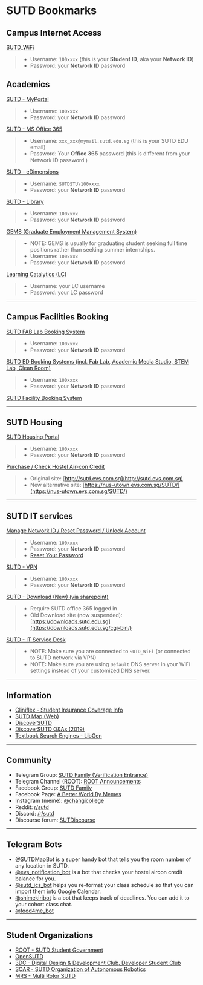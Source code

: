 # SUTD Bookmarks

## Campus Internet Access

[SUTD_WiFi](#)

> - Username: `100xxxx` (this is your **Student ID**, aka your **Network ID**)
> - Password: your **Network ID** password

## Academics

[SUTD - MyPortal](https://myportal.sutd.edu.sg/psp/EPPRD/?cmd=login&languageCd=ENG)

> - Username: `100xxxx`
> - Password: your **Network ID** password 

[SUTD - MS Office 365](http://portal.sutd.edu.sg/)

> - Username: `xxx_xxx@mymail.sutd.edu.sg` (this is your SUTD EDU email)
> - Password: Your **Office 365** password (this is different from your Network ID password )

[SUTD - eDimensions](https://edimension.sutd.edu.sg/webapps/login/)

> - Username: `SUTDSTU\100xxxx`
> - Password: your **Network ID** password 

[SUTD - Library](https://mylibrary.sutd.edu.sg)

> - Username: `100xxxx`
> - Password: your **Network ID** password 

[GEMS (Graduate Employment Management System)](https://sutd-csm.symplicity.com/students/index.php)

> - NOTE: GEMS is usually for graduating student seeking full time positions rather than seeking summer internships.
> - Username: `100xxxx`
> - Password: your **Network ID** password 

[Learning Catalytics (LC)](https://learningcatalytics.com/sign_in?login=true)

> - Username: your LC username
> - Password: your LC password


---

## Campus Facilities Booking

[SUTD FAB Lab Booking System](https://edbooking.sutd.edu.sg/fablabbooking/Web/)

> - Username: `100xxxx`
> - Password: your **Network ID** password 

[SUTD ED Booking Systems (incl. Fab Lab, Academic Media Studio, STEM Lab, Clean Room)](https://edbooking.sutd.edu.sg/edsystems/)

> - Username: `100xxxx`
> - Password: your **Network ID** password 

[SUTD Facility Booking System](https://usermgmtsys.sutd.edu.sg/login)

---


## SUTD Housing

[SUTD Housing Portal](https://hms.sutd.edu.sg/studentportal/Default.aspx?Params=L9ezxPcQnQuRGKTzF%2b4sxeNblvAA%2b26c)

> - Username: `100xxxx`
> - Password: your **Network ID** password 

[Purchase / Check Hostel Air-con Credit](http://sutd.evs.com.sg) 

> - Original site: [http://sutd.evs.com.sg](http://sutd.evs.com.sg)
> - New alternative site: [https://nus-utown.evs.com.sg/SUTD/](https://nus-utown.evs.com.sg/SUTD/)


---

## SUTD IT services

[Manage Network ID / Reset Password / Unlock Account](https://studentselfhelp.sutd.edu.sg/showLogin.cc)

> - Username: `100xxxx`
> - Password: your **Network ID** password 
> - [Reset Your Password](https://sams.sutd.edu.sg/AD_Reset_Help.html)

[SUTD - VPN](https://sutdvpn.sutd.edu.sg/student)

> - Username: `100xxxx`
> - Password: your **Network ID** password 


[SUTD - Download (New) (via sharepoint)](https://sutdapac-my.sharepoint.com/personal/sysop_sutd_edu_sg/_layouts/15/onedrive.aspx?id=%2Fpersonal%2Fsysop%5Fsutd%5Fedu%5Fsg%2FDocuments%2FStudents%20Software&originalPath=aHR0cHM6Ly9zdXRkYXBhYy1teS5zaGFyZXBvaW50LmNvbS86ZjovZy9wZXJzb25hbC9zeXNvcF9zdXRkX2VkdV9zZy9FaVJ4Mk5Xb0l1RkpvT0xfOXMxQ2ZSQUIzckZOZmw1LTJWU2xfQTRYd1VhN2xnP3J0aW1lPUN0UldycWczMkVn)

> - Require SUTD office 365 logged in
> - Old Download site (now suspended): [https://downloads.sutd.edu.sg](https://downloads.sutd.edu.sg/cgi-bin/)

[SUTD - IT Service Desk](http://itservicedesk.sutd.edu.sg/)

> - NOTE: Make sure you are connected to `SUTD_WiFi` (or connected to SUTD network via VPN)
> - NOTE: Make sure you are using `Default` DNS server in your WiFi settings instead of your customized DNS server.


---

## Information

- [Cliniflex - Student Insurance Coverage Info](https://www.mycg.com.sg/sutd#sutd/coverage)
- [SUTD Map (Web)](https://sutdmap.appspot.com)
- [DiscoverSUTD](https://discover.opensutd.org/)
- [DiscoverSUTD Q&As (2019)](https://hackmd.io/MT2rK-89QceRHcFNsXorfg?view#AMADiscoverSUTD)
- [Textbook Search Engines - LibGen](http://gen.lib.rus.ec)

---

## Community

- Telegram Group: [SUTD Family (Verification Entrance)](https://root.sutd.edu.sg/sutdfamily/)
- Telegram Channel (ROOT): [ROOT Announcements](https://t.me/SUTDROOTAnnouncements)
- Facebook Group: [SUTD Family](https://www.facebook.com/groups/522995557746987)
- Facebook Page: [A Better World By Memes](https://www.facebook.com/SUTDmemes/)
- Instagram (meme): [@changicollege](https://www.instagram.com/changicollege)
- Reddit: [r/sutd](https://www.reddit.com/r/sutd/)
- Discord: [/r/sutd](https://discord.com/invite/gp6Yd3F)
- Discourse forum: [SUTDiscourse](https://sutdiscourse.org/login)
---

## Telegram Bots

- [@SUTDMapBot](https://t.me/SUTDMapBot) is a super handy bot that tells you the room number of any location in SUTD.
- [@evs_notification_bot](https://t.me/evs_notification_bot) is a bot that checks your hostel aircon credit balance for you.
- [@sutd_ics_bot](https://t.me/sutd_ics_bot) helps you re-format your class schedule so that you can import them into Google Calendar.
- [@shimekiribot](https://t.me/shimekiribot) is a bot that keeps track of deadlines. You can add it to your cohort class chat.
- [@food4me_bot](https://t.me/food4me_bot)


---


## Student Organizations 

- [ROOT - SUTD Student Government](https://root.sutd.edu.sg/)
- [OpenSUTD](https://opensutd.org/)
- [3DC - Digital Design & Development Club, Developer Student Club](https://3dcdsc.github.io/About/)
- [SOAR - SUTD Organization of Autonomous Robotics](https://soar.opensutd.org/)
- [MRS - Multi Rotor SUTD](https://multirotorsociety.github.io/)